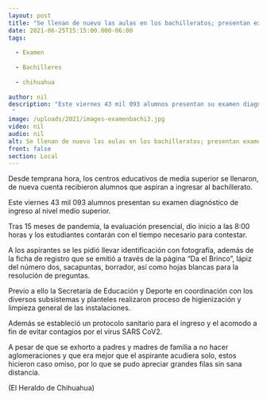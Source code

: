 ```yaml
---
layout: post
title: "Se llenan de nuevo las aulas en los bachilleratos; presentan examen de admisión"
date: 2021-06-25T15:15:00.000-06:00
tags:
  
  - Examen
  
  - Bachilleres
  
  - chihuahua
  
author: nil
description: "Este viernes 43 mil 093 alumnos presentan su examen diagnóstico de ingreso al nivel medio superior "
image: /uploads/2021/images-examenbachi3.jpg
video: nil
audio: nil
alt: Se llenan de nuevo las aulas en los bachilleratos; presentan examen de admisión
front: false
section: Local
---
```


Desde temprana hora, los centros educativos de media superior se llenaron, de nueva cuenta recibieron alumnos que aspiran a ingresar al bachillerato.

Este viernes 43 mil 093 alumnos presentan su examen diagnóstico de ingreso al nivel medio superior.

Tras 15 meses de pandemia, la evaluación presencial, dio inicio a las 8:00 horas y los estudiantes contarán con el tiempo necesario para contestar.

A los aspirantes se les pidió llevar identificación con fotografía, además de la ficha de registro que se emitió a través de la página “Da el Brinco”, lápiz del número dos, sacapuntas, borrador, así como hojas blancas para la resolución de preguntas.

Previo a ello la Secretaría de Educación y Deporte en coordinación con los diversos subsistemas y planteles realizaron proceso de higienización y limpieza general de las instalaciones.

Además se estableció un protocolo sanitario para el ingreso y el acomodo a fin de evitar contagios por el virus SARS CoV2.

A pesar de que se exhorto a padres y madres de familia a no hacer aglomeraciones y que era mejor que el aspirante acudiera solo, estos hicieron caso omiso, por lo que se pudo apreciar grandes filas sin sana distancia.

(El Heraldo de Chihuahua)